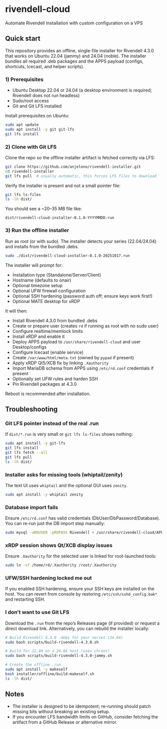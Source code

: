 # rivendell-cloud
Automate Rivendell Installation with custom configuration on a VPS

## Quick start

This repository provides an offline, single-file installer for Rivendell 4.3.0 that works on Ubuntu 22.04 (jammy) and 24.04 (noble). The installer bundles all required .deb packages and the APPS payload (configs, shortcuts, Icecast, and helper scripts).

### 1) Prerequisites
- Ubuntu Desktop 22.04 or 24.04 (a desktop environment is required; Rivendell does not run headless)
- Sudo/root access
- Git and Git LFS installed

Install prerequisites on Ubuntu:

```bash
sudo apt update
sudo apt install -y git git-lfs
git lfs install
```

### 2) Clone with Git LFS

Clone the repo so the offline installer artifact is fetched correctly via LFS:

```bash
git clone https://github.com/anjeleno/rivendell-installer.git
cd rivendell-installer
git lfs pull  # usually automatic, this forces LFS files to download
```

Verify the installer is present and not a small pointer file:

```bash
git lfs ls-files
ls -lh dist/
```

You should see a ~20–35 MB file like:

```
dist/rivendell-cloud-installer-0.1.0-YYYYMMDD.run
```

### 3) Run the offline installer

Run as root (or with sudo). The installer detects your series (22.04/24.04) and installs from the bundled .debs.

```bash
sudo ./dist/rivendell-cloud-installer-0.1.0-20251017.run
```

The installer will prompt for:
- Installation type (Standalone/Server/Client)
- Hostname (defaults to onair)
- Optional timezone setup
- Optional UFW firewall configuration
- Optional SSH hardening (password auth off; ensure keys work first!)
- Optional MATE desktop for xRDP

It will then:
- Install Rivendell 4.3.0 from bundled .debs
- Create or prepare user (creates `rd` if running as root with no sudo user)
- Configure realtime/memlock limits
- Install xRDP and enable it
- Deploy APPS payload to `/usr/share/rivendell-cloud` and user Desktop/configs
- Configure Icecast (enable service)
- Create `/var/www/html/meta.txt` (owned by `pypad` if present)
- Apply xRDP Qt5/XCB fix by linking `.Xauthority`
- Import MariaDB schema from APPS using `/etc/rd.conf` credentials if present
- Optionally set UFW rules and harden SSH
- Pin Rivendell packages at 4.3.0

Reboot is recommended after installation.

## Troubleshooting

### Git LFS pointer instead of the real .run
If `dist/*.run` is very small or `git lfs ls-files` shows nothing:

```bash
sudo apt install -y git-lfs
git lfs install
git lfs fetch --all
git lfs pull
ls -lh dist/
```

### Installer asks for missing tools (whiptail/zenity)
The text UI uses `whiptail` and the optional GUI uses `zenity`.

```bash
sudo apt install -y whiptail zenity
```

### Database import fails
Ensure `/etc/rd.conf` has valid credentials (DbUser/DbPassword/Database). You can re-run just the DB import step manually:

```bash
sudo mysql -uRDUSER -pRDPASS Rivendell < /usr/share/rivendell-cloud/APPS/RDDB_v430_Cloud.sql
```

### xRDP session shows Qt/XCB display issues
Ensure `.Xauthority` for the selected user is linked for root-launched tools:

```bash
sudo ln -sf /home/rd/.Xauthority /root/.Xauthority
```

### UFW/SSH hardening locked me out
If you enabled SSH hardening, ensure your SSH keys are installed on the host. You can revert from console by restoring `/etc/ssh/sshd_config.bak*` and restarting SSH.

### I don’t want to use Git LFS
Download the `.run` from the repo’s Releases page (if provided) or request a direct download link. Alternatively, you can rebuild the installer locally:

```bash
# Build Rivendell 4.3.0 .debs for your series (24.04)
sudo bash scripts/build-rivendell-4.3.0.sh

# Build for 22.04 on a 24.04 host (uses chroot)
sudo bash scripts/build-rivendell-4.3.0-jammy.sh

# Create the offline .run
sudo apt install -y makeself
bash installer/offline/build-makeself.sh
ls -lh dist/
```

## Notes
- The installer is designed to be idempotent; re-running should patch missing bits without breaking an existing setup.
- If you encounter LFS bandwidth limits on GitHub, consider fetching the artifact from a GitHub Release or alternative mirror.
